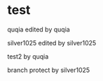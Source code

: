 # test
quqia edited by quqia

silver1025 edited by silver1025

test2 by quqia

branch protect by silver1025

